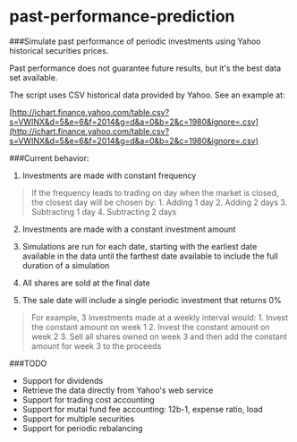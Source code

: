 past-performance-prediction
===========================

###Simulate past performance of periodic investments using Yahoo historical securities prices.

Past performance does not guarantee future results, but it's the best data set available.

The script uses CSV historical data provided by Yahoo. See an example at:

[http://ichart.finance.yahoo.com/table.csv?s=VWINX&d=5&e=6&f=2014&g=d&a=0&b=2&c=1980&ignore=.csv](http://ichart.finance.yahoo.com/table.csv?s=VWINX&d=5&e=6&f=2014&g=d&a=0&b=2&c=1980&ignore=.csv)

###Current behavior:

1. Investments are made with constant frequency
> If the frequency leads to trading on day when the market is closed, the closest day will be chosen by:
	1. Adding 1 day
	2. Adding 2 days
	3. Subtracting 1 day
	4. Subtracting 2 days

2. Investments are made with a constant investment amount

3. Simulations are run for each date, starting with the earliest date available in the data until the farthest date available to include the full duration of a simulation

4. All shares are sold at the final date 

5. The sale date will include a single periodic investment that returns 0%
> For example, 3 investments made at a weekly interval would:
	1. Invest the constant amount on week 1
	2. Invest the constant amount on week 2
	3. Sell all shares owned on week 3 and then add the constant amount for week 3 to the proceeds
	
###TODO

* Support for dividends
* Retrieve the data directly from Yahoo's web service
* Support for trading cost accounting
* Support for mutal fund fee accounting: 12b-1, expense ratio, load
* Support for multiple securities
* Support for periodic rebalancing
